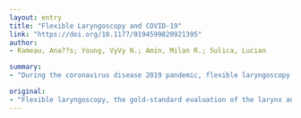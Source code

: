 ```yaml
---
layout: entry
title: "Flexible Laryngoscopy and COVID-19"
link: "https://doi.org/10.1177/0194599820921395"
author:
- Rameau, Ana??s; Young, VyVy N.; Amin, Milan R.; Sulica, Lucian

summary:
- "During the coronavirus disease 2019 pandemic, flexible laryngoscopy represents a risk for patients and an occupational hazard for otolaryngologists and any clinic staff involved with the procedure or endoscope reprocessing. Here we present a set of recommendations on the performance of the procedure during a virtual webinar on March 24, 2020. This webinar was attended by approximately 300 participants from the American laryngology community."

original:
- "Flexible laryngoscopy, the gold-standard evaluation of the larynx and the pharynx, is one of the most commonly performed procedures in otolaryngology. During the coronavirus disease 2019 (COVID-19) pandemic, flexible laryngoscopy represents a risk for patients and an occupational hazard for otolaryngologists and any clinic staff involved with the procedure or endoscope reprocessing. Here we present a set of recommendations on flexible laryngoscopy performance during the pandemic, including patient selection, personal protective equipment, and endoscope disinfection, based on a consensus reached during a virtual webinar on March 24, 2020, attended by approximately 300 participants from the American laryngology community."
---
```


